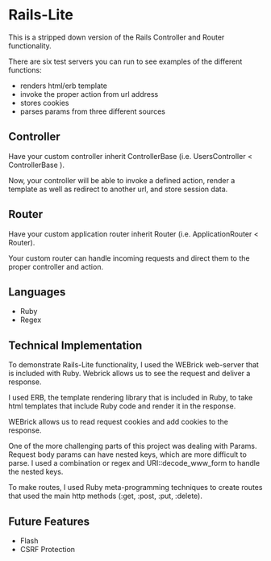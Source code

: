 # Rails-Lite
  This is a stripped down version of the Rails Controller and Router functionality.

  There are six test servers you can run to see examples of the different functions:<br>
  * renders html/erb template <br>
  * invoke the proper action from url address <br>
  * stores cookies <br>
  * parses params from three different sources

## Controller
  Have your custom controller inherit ControllerBase (i.e. UsersController < ControllerBase ).<br>

  Now, your controller will be able to invoke a defined action, render a template as
  well as redirect to another url, and store session data.

## Router
  Have your custom application router inherit Router (i.e. ApplicationRouter < Router).<br>

  Your custom router can handle incoming requests and direct them to the proper
  controller and action.

## Languages
  - Ruby
  - Regex

## Technical Implementation
  To demonstrate Rails-Lite functionality, I used the WEBrick web-server that is
  included with Ruby. Webrick allows us to see the request and deliver a response.

  I used ERB, the template rendering library that is included in Ruby, to take html
  templates that include Ruby code and render it in the response.

  WEBrick allows us to read request cookies and add cookies to the response.

  One of the more challenging parts of this project was dealing with Params. Request
  body params can have nested keys, which are more difficult to parse. I used a 
  combination or regex and URI::decode_www_form to handle the nested keys.

  To make routes, I used Ruby meta-programming techniques to create routes that used
  the main http methods (:get, :post, :put, :delete).


## Future Features
  - Flash
  - CSRF Protection
